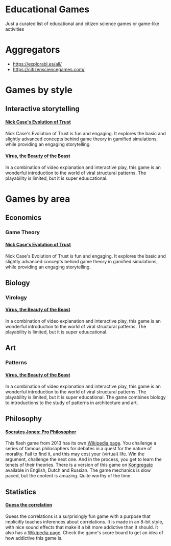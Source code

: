 # Educational Games
Just a curated list of educational and citizen science games or game-like activities

# Aggregators 

- https://explorabl.es/all/
- https://citizensciencegames.com/


# Games by style

## Interactive storytelling
#### [Nick Case's Evolution of Trust](https://ncase.me/trust/) 
Nick Case's Evolution of Trust is fun and engaging. It explores the basic and slightly advanced concepts behind game theory in gamified simulations, while providing an engaging storytelling.

#### [Virus, the Beauty of the Beast](http://viruspatterns.com/)

In a combination of video explanation and interactive play, this game is an wonderful introduction to the world of viral structural patterns. The playability is limited, but it is super eduucational.


# Games by area 

## Economics

### Game Theory 

#### [Nick Case's Evolution of Trust](https://ncase.me/trust/) 
Nick Case's Evolution of Trust is fun and engaging. It explores the basic and slightly advanced concepts behind game theory in gamified simulations, while providing an engaging storytelling.

## Biology

### Virology
#### [Virus, the Beauty of the Beast](http://viruspatterns.com/)
In a combination of video explanation and interactive play, this game is an wonderful introduction to the world of viral structural patterns. The playability is limited, but it is super eduucational.

## Art

### Patterns
#### [Virus, the Beauty of the Beast](http://viruspatterns.com/)
In a combination of video explanation and interactive play, this game is an wonderful introduction to the world of viral structural patterns. The playability is limited, but it is super educational. The game combines biology to introductions to the study of patterns in architecture and art.

## Philosophy

#### [Socrates Jones: Pro Philosopher](http://socratesjones.com/game.html)
This flash game from 2013 has its own [Wikipedia page](https://en.wikipedia.org/wiki/Socrates_Jones:_Pro_Philosopher). You challenge a series of famous philosophers for debates in a quest for the nature of morality. Fail to find it, and this may cost your (virtual) life. Win the argument, challenge the next one. And in the process, you get to learn the tenets of their theories. 
There is a version of this game on [Kongregate](https://www.kongregate.com/games/chiefwakamakamu/socrates-jones-pro-philosopher/) available in English, Dutch and Russian. The game mechanics is slow paced, but the cnotent is amazing. Quite worthy of the time. 


## Statistics

#### [Guess the correlation](http://guessthecorrelation.com/)

Guess the correlations is a surprisingly fun game with a purpose that implicitly teaches inferences about correlations. It is made in an 8-bit style, with nice sound effects that make it a bit more addictive than it should. It also has a [Wikipedia page](https://en.wikipedia.org/wiki/Guess_the_Correlation). Check the game's score board to get an idea of how addictive this game is. 
